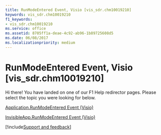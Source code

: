 ```yaml
---
title: RunModeEntered Event, Visio [vis_sdr.chm10019210]
keywords: vis_sdr.chm10019210
f1_keywords:
- vis_sdr.chm10019210
ms.service: office
ms.assetid: 8705ff1a-deae-4c92-ab96-1b89725608d5
ms.date: 06/08/2017
ms.localizationpriority: medium
---
```



# RunModeEntered Event, Visio [vis_sdr.chm10019210]

Hi there! You have landed on one of our F1 Help redirector pages. Please select the topic you were looking for below.

[Application.RunModeEntered Event (Visio)](https://msdn.microsoft.com/library/3a8827d9-ff0c-a1c4-2848-72758277aff4%28Office.15%29.aspx)

[InvisibleApp.RunModeEntered Event (Visio)](https://msdn.microsoft.com/library/75bbf305-87c3-9731-ad9a-a55be67323ab%28Office.15%29.aspx)

[!include[Support and feedback](~/includes/feedback-boilerplate.md)]